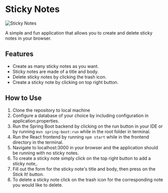 # Sticky Notes
![Sticky Notes](https://github.com/user-attachments/assets/0bc5f1b5-57c3-4c5a-b6b1-2a0663b07e48)

A simple and fun application that allows you to create and delete sticky notes in your browser.

## Features

  - Create as many sticky notes as you want.
  - Sticky notes are made of a title and body.
  - Delete sticky notes by clicking the trash icon.
  - Create a sticky note by clicking on top right button.
  
## How to Use
  1. Clone the repository to local machine
  2. Configure a database of your choice by including configuration in application.properties.
  3. Run the Spring Boot backend by clicking on the run button in your IDE or by running `mvn spring-boot:run` while in the root folder in terminal.
  4. Run the React frontend by running `npm start` while in the frontend directory in the terminal.
  5. Navigate to localhost:3000 in your browser and the application should be running with no sticky notes.
  6. To create a sticky note simply click on the top right button to add a sticky note,.
  7. Fill out the form for the sticky note's title and body, then press on the Stick It! button.
  8. To delete a sticky note click on the trash icon for the corresponding note you would like to delete.
